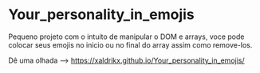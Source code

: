 # Your_personality_in_emojis

Pequeno projeto com o intuito de manipular o DOM e arrays, voce pode colocar seus emojis no inicio ou no final do array assim como remove-los.

Dê uma olhada --> https://xaldrikx.github.io/Your_personality_in_emojis/
